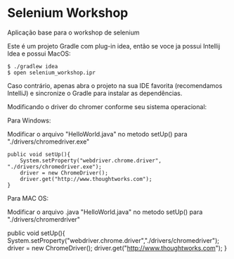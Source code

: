 # Selenium Workshop

Aplicação base para o workshop de selenium

Este é um projeto Gradle com plug-in idea, então se voce ja possui Intellij Idea e possui MacOS:

    $ ./gradlew idea
    $ open selenium_workshop.ipr

Caso contrário, apenas abra o projeto na sua IDE favorita (recomendamos IntelliJ) e sincronize o Gradle para instalar as dependências.


Modificando o driver do chromer conforme seu sistema operacional:


<p>Para Windows:</p>

Modificar o arquivo "HelloWorld.java" no metodo setUp() para "./drivers/chromedriver.exe"

    public void setUp(){
        System.setProperty("webdriver.chrome.driver", "./drivers/chromedriver.exe");
        driver = new ChromeDriver();
        driver.get("http://www.thoughtworks.com");
    }

<p>Para MAC OS:</p>

Modificar o arquivo .java "HelloWorld.java" no metodo setUp() para "./drivers/chromerdriver"

public void setUp(){
        System.setProperty("webdriver.chrome.driver","./drivers/chromedriver");
        driver = new ChromeDriver();
        driver.get("http://www.thoughtworks.com");
    }
